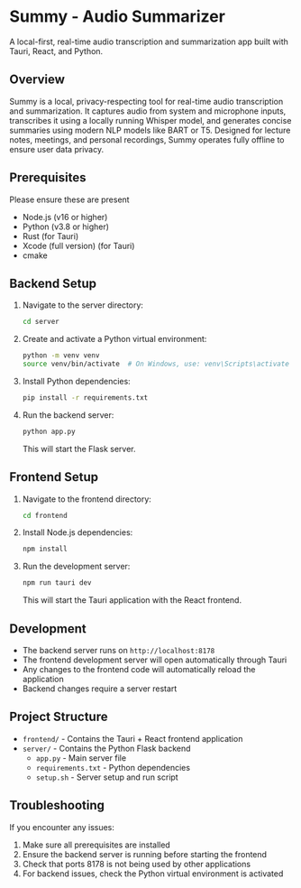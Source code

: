 # Summy - Audio Summarizer


A local-first, real-time audio transcription and summarization app built with Tauri, React, and Python.

## Overview

Summy is a local, privacy-respecting tool for real-time audio transcription and summarization. It captures audio from system and microphone inputs, transcribes it using a locally running Whisper model, and generates concise summaries using modern NLP models like BART or T5. Designed for lecture notes, meetings, and personal recordings, Summy operates fully offline to ensure user data privacy.

## Prerequisites
Please ensure these are present

- Node.js (v16 or higher)
- Python (v3.8 or higher)
- Rust (for Tauri)
- Xcode (full version) (for Tauri)
- cmake

## Backend Setup

1. Navigate to the server directory:
   ```bash
   cd server
   ```

2. Create and activate a Python virtual environment:
   ```bash
   python -m venv venv
   source venv/bin/activate  # On Windows, use: venv\Scripts\activate
   ```

3. Install Python dependencies:
   ```bash
   pip install -r requirements.txt
   ```

4. Run the backend server:
   ```bash
   python app.py
   ```
   This will start the Flask server.

## Frontend Setup

1. Navigate to the frontend directory:
   ```bash
   cd frontend
   ```

2. Install Node.js dependencies:
   ```bash
   npm install
   ```

3. Run the development server:
   ```bash
   npm run tauri dev
   ```
   This will start the Tauri application with the React frontend.

## Development

- The backend server runs on `http://localhost:8178`
- The frontend development server will open automatically through Tauri
- Any changes to the frontend code will automatically reload the application
- Backend changes require a server restart

## Project Structure

- `frontend/` - Contains the Tauri + React frontend application
- `server/` - Contains the Python Flask backend
  - `app.py` - Main server file
  - `requirements.txt` - Python dependencies
  - `setup.sh` - Server setup and run script

## Troubleshooting

If you encounter any issues:

1. Make sure all prerequisites are installed
2. Ensure the backend server is running before starting the frontend
3. Check that ports 8178 is not being used by other applications
4. For backend issues, check the Python virtual environment is activated
